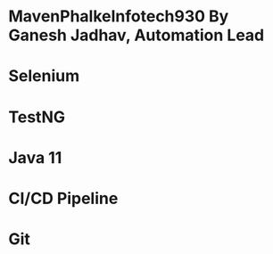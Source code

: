 # MavenPhalkeInfotech930 By Ganesh Jadhav, Automation Lead
# Selenium
# TestNG
# Java 11
# CI/CD Pipeline
# Git
